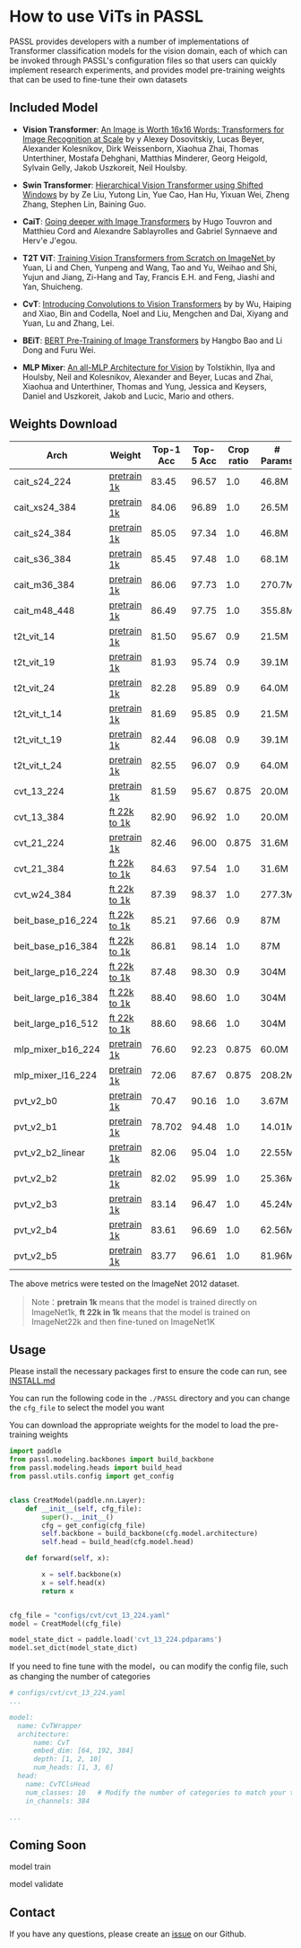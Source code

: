 # How to use ViTs in PASSL

PASSL provides developers with a number of implementations of Transformer classification models for the vision domain, each of which can be invoked through PASSL's configuration files so that users can quickly implement research experiments, and provides model pre-training weights that can be used to fine-tune their own datasets

## Included Model

* **Vision Transformer**:  [An Image is Worth 16x16 Words: Transformers for Image Recognition at Scale](https://arxiv.org/abs/2010.11929) by y Alexey Dosovitskiy, Lucas Beyer, Alexander Kolesnikov, Dirk Weissenborn, Xiaohua Zhai, Thomas Unterthiner, Mostafa Dehghani, Matthias Minderer, Georg Heigold, Sylvain Gelly, Jakob Uszkoreit, Neil Houlsby.
* **Swin Transformer**: [Hierarchical Vision Transformer using Shifted Windows](https://arxiv.org/abs/2103.14030) by by Ze Liu, Yutong Lin, Yue Cao, Han Hu, Yixuan Wei, Zheng Zhang, Stephen Lin, Baining Guo.
* **CaiT**: [Going deeper with Image Transformers](https://arxiv.org/abs/2103.17239) by Hugo Touvron and Matthieu Cord and Alexandre Sablayrolles and Gabriel Synnaeve and Herv\'e J\'egou.
* **T2T ViT**: [Training Vision Transformers from Scratch on ImageNet ](https://arxiv.org/abs/2101.11986) by Yuan, Li and Chen, Yunpeng and Wang, Tao and Yu, Weihao and Shi, Yujun and Jiang, Zi-Hang and Tay, Francis E.H. and Feng, Jiashi and Yan, Shuicheng.

* **CvT**: [Introducing Convolutions to Vision Transformers](https://arxiv.org/abs/2103.15808) by by Wu, Haiping and Xiao, Bin and Codella, Noel and Liu, Mengchen and Dai, Xiyang and Yuan, Lu and Zhang, Lei.
* **BEiT**: [BERT Pre-Training of Image Transformers](https://arxiv.org/abs/2106.08254) by Hangbo Bao and Li Dong and Furu Wei.
* **MLP Mixer**: [An all-MLP Architecture for Vision](https://arxiv.org/abs/2105.01601) by Tolstikhin, Ilya and Houlsby, Neil and Kolesnikov, Alexander and Beyer, Lucas and Zhai, Xiaohua and Unterthiner, Thomas and Yung, Jessica and Keysers, Daniel and Uszkoreit, Jakob and Lucic, Mario and others.

## Weights Download

| Arch               | Weight                                                       | Top-1 Acc | Top-5 Acc | Crop ratio | # Params |
| ------------------ | ------------------------------------------------------------ | --------- | --------- | ---------- | -------- |
| cait_s24_224       | [pretrain 1k](https://passl.bj.bcebos.com/vision_transformers/cait/cait_s24_224.pdparams) | 83.45     | 96.57     | 1.0        | 46.8M    |
| cait_xs24_384      | [pretrain 1k](https://passl.bj.bcebos.com/vision_transformers/cait/cait_x24_384.pdparams) | 84.06     | 96.89     | 1.0        | 26.5M    |
| cait_s24_384       | [pretrain 1k](https://passl.bj.bcebos.com/vision_transformers/cait/cait_s24_384.pdparams) | 85.05     | 97.34     | 1.0        | 46.8M    |
| cait_s36_384       | [pretrain 1k](https://passl.bj.bcebos.com/vision_transformers/cait/cait_s36_384.pdparams) | 85.45     | 97.48     | 1.0        | 68.1M    |
| cait_m36_384       | [pretrain 1k](https://passl.bj.bcebos.com/vision_transformers/cait/cait_m36_384.pdparams) | 86.06     | 97.73     | 1.0        | 270.7M   |
| cait_m48_448       | [pretrain 1k](https://passl.bj.bcebos.com/vision_transformers/cait/cait_m48_448.pdparams) | 86.49     | 97.75     | 1.0        | 355.8M   |
| t2t_vit_14         | [pretrain 1k](https://passl.bj.bcebos.com/vision_transformers/t2t/t2t_vit_14.pdparams) | 81.50     | 95.67     | 0.9        | 21.5M    |
| t2t_vit_19         | [pretrain 1k](https://passl.bj.bcebos.com/vision_transformers/t2t/t2t_vit_19.pdparams) | 81.93     | 95.74     | 0.9        | 39.1M    |
| t2t_vit_24         | [pretrain 1k](https://passl.bj.bcebos.com/vision_transformers/t2t/t2t_vit_24.pdparams) | 82.28     | 95.89     | 0.9        | 64.0M    |
| t2t_vit_t_14       | [pretrain 1k](https://passl.bj.bcebos.com/vision_transformers/t2t/t2t_vit_t_14.pdparams) | 81.69     | 95.85     | 0.9        | 21.5M    |
| t2t_vit_t_19       | [pretrain 1k](https://passl.bj.bcebos.com/vision_transformers/t2t/t2t_vit_t_19.pdparams) | 82.44     | 96.08     | 0.9        | 39.1M    |
| t2t_vit_t_24       | [pretrain 1k](https://passl.bj.bcebos.com/vision_transformers/t2t/t2t_vit_t_24.pdparams) | 82.55     | 96.07     | 0.9        | 64.0M    |
| cvt_13_224         | [pretrain 1k](https://passl.bj.bcebos.com/vision_transformers/cvt/cvt_13_224_pt.pdparams) | 81.59     | 95.67     | 0.875      | 20.0M    |
| cvt_13_384         | [ft 22k to 1k](https://passl.bj.bcebos.com/vision_transformers/cvt/cvt_13_384_ft.pdparams) | 82.90     | 96.92     | 1.0        | 20.0M    |
| cvt_21_224         | [pretrain 1k](https://passl.bj.bcebos.com/vision_transformers/cvt/cvt_21_224_pt.pdparams) | 82.46     | 96.00     | 0.875      | 31.6M    |
| cvt_21_384         | [ft 22k to 1k](https://passl.bj.bcebos.com/vision_transformers/cvt/cvt_21_384_ft.pdparams) | 84.63     | 97.54     | 1.0        | 31.6M    |
| cvt_w24_384        | [ft 22k to 1k](https://passl.bj.bcebos.com/vision_transformers/cvt/cvt_w24_384_ft.pdparams) | 87.39     | 98.37     | 1.0        | 277.3M   |
| beit_base_p16_224  | [ft 22k to 1k](https://passl.bj.bcebos.com/vision_transformers/beit/beit_base_p16_224_ft.pdparams) | 85.21     | 97.66     | 0.9        | 87M      |
| beit_base_p16_384  | [ft 22k to 1k](https://passl.bj.bcebos.com/vision_transformers/beit/beit_base_p16_384_ft.pdparams) | 86.81     | 98.14     | 1.0        | 87M      |
| beit_large_p16_224 | [ft 22k to 1k](https://passl.bj.bcebos.com/vision_transformers/beit/beit_large_p16_224_ft.pdparams) | 87.48     | 98.30     | 0.9        | 304M     |
| beit_large_p16_384 | [ft 22k to 1k](https://passl.bj.bcebos.com/vision_transformers/beit/beit_large_p16_384_ft.pdparams) | 88.40     | 98.60     | 1.0        | 304M     |
| beit_large_p16_512 | [ft 22k to 1k](https://passl.bj.bcebos.com/vision_transformers/beit/beit_large_p16_512_ft.pdparams) | 88.60     | 98.66     | 1.0        | 304M     |
| mlp_mixer_b16_224  | [pretrain 1k](https://passl.bj.bcebos.com/vision_transformers/mlp_mixer/mlp-mixer_b16_224.pdparams) | 76.60     | 92.23     | 0.875      | 60.0M    |
| mlp_mixer_l16_224  | [pretrain 1k](https://passl.bj.bcebos.com/vision_transformers/mlp_mixer/mlp-mixer_l16_224.pdparams) | 72.06     | 87.67     | 0.875      | 208.2M   |
| pvt_v2_b0  | [pretrain 1k](https://passl.bj.bcebos.com/vision_transformers/pvt_v2/pvt_v2_b0.pdparams) | 70.47   | 90.16 | 1.0 | 3.67M |
| pvt_v2_b1  | [pretrain 1k](https://passl.bj.bcebos.com/vision_transformers/pvt_v2/pvt_v2_b1.pdparams) | 78.702   | 94.48 | 1.0 | 14.01M |
| pvt_v2_b2_linear  | [pretrain 1k](https://passl.bj.bcebos.com/vision_transformers/pvt_v2/pvt_v2_b2_linear.pdparams) | 82.06   | 95.04 | 1.0 | 22.55M |
| pvt_v2_b2  | [pretrain 1k](https://passl.bj.bcebos.com/vision_transformers/pvt_v2/pvt_v2_b2.pdparams) | 82.02   | 95.99 | 1.0 | 25.36M |
| pvt_v2_b3  | [pretrain 1k](https://passl.bj.bcebos.com/vision_transformers/pvt_v2/pvt_v2_b3.pdparams) | 83.14   | 96.47 | 1.0 | 45.24M |
| pvt_v2_b4  | [pretrain 1k](https://passl.bj.bcebos.com/vision_transformers/pvt_v2/pvt_v2_b4.pdparams) | 83.61   | 96.69 | 1.0 | 62.56M |
| pvt_v2_b5  | [pretrain 1k](https://passl.bj.bcebos.com/vision_transformers/pvt_v2/pvt_v2_b5.pdparams) | 83.77   | 96.61 | 1.0 | 81.96M |

The above metrics were tested on the ImageNet 2012 dataset.

>  Note：**pretrain 1k**  means that the model is trained directly on ImageNet1k, **ft 22k in 1k** means that the model is trained on ImageNet22k and then fine-tuned on ImageNet1K

## Usage

Please install the necessary packages first to ensure the code can run, see [INSTALL.md](https://github.com/PaddlePaddle/PASSL/blob/main/docs/INSTALL.md)

You can run the following code in the `./PASSL` directory and you can change the `cfg_file` to select the model you want

You can download the appropriate weights for the model to load the pre-training weights

```python
import paddle
from passl.modeling.backbones import build_backbone
from passl.modeling.heads import build_head
from passl.utils.config import get_config


class CreatModel(paddle.nn.Layer):
    def __init__(self, cfg_file):
        super().__init__()
        cfg = get_config(cfg_file)
        self.backbone = build_backbone(cfg.model.architecture)
        self.head = build_head(cfg.model.head)

    def forward(self, x):

        x = self.backbone(x)
        x = self.head(x)
        return x


cfg_file = "configs/cvt/cvt_13_224.yaml"
model = CreatModel(cfg_file)

model_state_dict = paddle.load('cvt_13_224.pdparams')
model.set_dict(model_state_dict)
```

If you need to fine tune with the model，ou can modify the config file, such as changing the number of categories

```yaml
# configs/cvt/cvt_13_224.yaml
...

model:
  name: CvTWrapper
  architecture:
      name: CvT
      embed_dim: [64, 192, 384]
      depth: [1, 2, 10]
      num_heads: [1, 3, 6]
  head:
    name: CvTClsHead
    num_classes: 10   # Modify the number of categories to match your taxonomy data set
    in_channels: 384

...
```

## Coming Soon

model train

model validate

## Contact

If you have any questions, please create an [issue](https://github.com/PaddlePaddle/PASSL/issues) on our Github.
